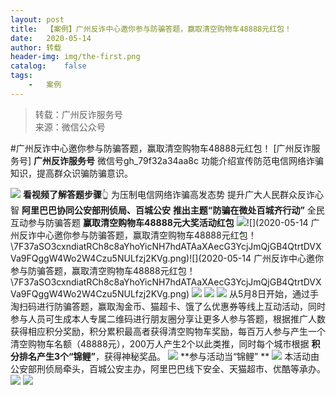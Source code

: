 ```yaml
---
layout:	post
title:	【案例】广州反诈中心邀你参与防骗答题，赢取清空购物车48888元红包！
date:	2020-05-14
author:	转载
header-img:	img/the-first.png
catalog:	false
tags:
	-	案例
---
```


<blockquote><p>转载：广州反诈服务号<br>
来源：微信公众号</p></blockquote>

#广州反诈中心邀你参与防骗答题，赢取清空购物车48888元红包！
[广州反诈服务号]
**广州反诈服务号**
微信号gh_79f32a34aa8c
功能介绍宣传防范电信网络诈骗知识，提高群众识骗防骗意识。

![]({{site.baseurl}}/postimg/7F37aSO3cxl6xAQOSPz46cd3HvxcRvygZT318bcPZt8mic9rX7Gjiaic2nZ5QRaCjEibhmuh6Hc3XpEMHj5jWxojWg.gif)
**看视频了解答题步骤**👆
为压制电信网络诈骗高发态势
提升广大人民群众反诈心智
**阿里巴巴协同公安部刑侦局、百城公安**
**推出主题“防骗在微处百城齐行动”**
全民互动参与防骗答题
**赢取清空购物车48888元大奖活动红包**
![]({{site.baseurl}}/postimg/7F37aSO3cxndiatRCh8c8aYhoYicNH7hdATAaXAecG3YcjJmQjGB4QtrtDVXVa9FQggW4Wo2W4Czu5NULfzj2KVg.png)![](2020-05-14
广州反诈中心邀你参与防骗答题，赢取清空购物车48888元红包！\\7F37aSO3cxndiatRCh8c8aYhoYicNH7hdATAaXAecG3YcjJmQjGB4QtrtDVXVa9FQggW4Wo2W4Czu5NULfzj2KVg.png)![](2020-05-14
广州反诈中心邀你参与防骗答题，赢取清空购物车48888元红包！\\7F37aSO3cxndiatRCh8c8aYhoYicNH7hdATAaXAecG3YcjJmQjGB4QtrtDVXVa9FQggW4Wo2W4Czu5NULfzj2KVg.png)
![]({{site.baseurl}}/postimg/U80CvqU0rQr5uKTibmzxKOOwBrmVOO2BtrwibXGJBcSnlT5FktbSicRZvfKXZqOr3LfW9ibc01pkibDkZ0LQYqMetDA.gif)
![]({{site.baseurl}}/postimg/U80CvqU0rQr5uKTibmzxKOOwBrmVOO2BtcN4rr2JeSXgHsYFJc9UkJ33KSia2Y3IVlw4avHZibULE9DMxSiczyHHhA.png)
![]({{site.baseurl}}/postimg/7QRTvkK2qC4tsicVCwia1aEWBnKv9DOx2VtyuVTibU0Ldcu7eWPicRXTlW3s28AsdWdiaicoN1XKVmalc9JcSd4YicMFw.png)
从5月8日开始，通过手淘扫码进行防骗答题，赢取淘金币、猫超卡、饿了么优惠券等线上互动活动，同时参与人员可生成本人专属二维码进行朋友圈分享让更多人参与答题，根据推广人数获得相应积分奖励，积分累积最高者获得清空购物车奖励，每百万人参与产生一个清空购物车名额（48888元），200万人产生2个以此类推，同时每个城市根据
**积分排名产生3个“锦鲤”**，获得神秘奖品。
![]({{site.baseurl}}/postimg/YUyZ7AOL3okibZHqFbwagicHV6NDMOaNZIAeIGhu0Knk44reZguTsjqlJ0OltTf2YibLic9EkF7Ykm4Ov599s80GMQ.png)
**参与活动当“锦鲤”
**
![]({{site.baseurl}}/postimg/U80CvqU0rQr5uKTibmzxKOOwBrmVOO2BtI9agjAXbWUKkcGJwj0SElrjy7wo1UdlfumjQCLxHwWem9YRSvwibYqg.png)
本活动由公安部刑侦局牵头，百城公安主办，阿里巴巴线下安全、天猫超市、优酷等承办。
![]({{site.baseurl}}/postimg/U80CvqU0rQr5uKTibmzxKOOwBrmVOO2BtuicE9hnp6bkmUEiaNW25MTH95BuNYLkQ1j6UWWKjicaYyxhnG5DQO7wdQ.png)
![]({{site.baseurl}}/postimg/7F37aSO3cxkyCm4Y8qK3v8rztf1oktdUrsLUQhsJQ67qGCQ6rLAiba90PB3L8ibJrdFicoHfuNymQ5U8qoS4BDOTg.png)
